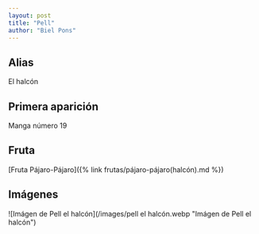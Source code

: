 ```yaml
---
layout: post
title: "Pell"
author: "Biel Pons"
---
```


## Alias

El halcón

## Primera aparición

Manga número 19

## Fruta

[Fruta Pájaro-Pájaro]({% link frutas/pájaro-pájaro(halcón).md %})

## Imágenes

![Imágen de Pell el halcón](/images/pell el halcón.webp "Imágen de Pell el halcón")
